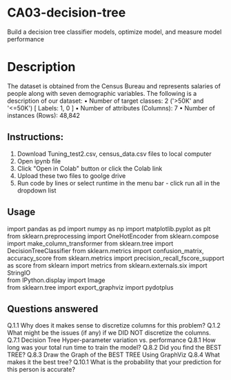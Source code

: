 # CA03-decision-tree
Build a decision tree classifier models, optimize model, and measure model performance

# Description
The dataset is obtained from the Census Bureau and represents salaries of people along with seven demographic variables. The following is a description of our dataset:
•	Number of target classes: 2 ('>50K' and '<=50K') [ Labels: 1, 0 ]
•	Number of attributes (Columns): 7
•	Number of instances (Rows): 48,842

## Instructions:
1. Download Tuning_test2.csv, census_data.csv files to local computer
2. Open ipynb file
3. Click "Open in Colab" button or click the Colab link
4. Upload these two files to goolge drive
5. Run code by lines or select runtime in the menu bar - click run all in the dropdown list

## Usage
import pandas as pd
import numpy as np
import matplotlib.pyplot as plt
from sklearn.preprocessing import OneHotEncoder
from sklearn.compose import make_column_transformer
from sklearn.tree import DecisionTreeClassifier
from sklearn.metrics import confusion_matrix, accuracy_score
from sklearn.metrics import precision_recall_fscore_support as score
from sklearn import metrics
from sklearn.externals.six import StringIO  
from IPython.display import Image  
from sklearn.tree import export_graphviz
import pydotplus

## Questions answered
Q.1.1 Why does it makes sense to discretize columns for this problem?
Q.1.2	What might be the issues (if any) if we DID NOT discretize the columns.
Q.7.1 Decision Tree Hyper-parameter variation vs. performance
Q.8.1	How long was your total run time to train the model? 
Q.8.2	Did you find the BEST TREE? 
Q.8.3	Draw the Graph of the BEST TREE Using GraphViz
Q.8.4	What makes it the best tree?
Q.10.1	What is the probability that your prediction for this person is accurate?

